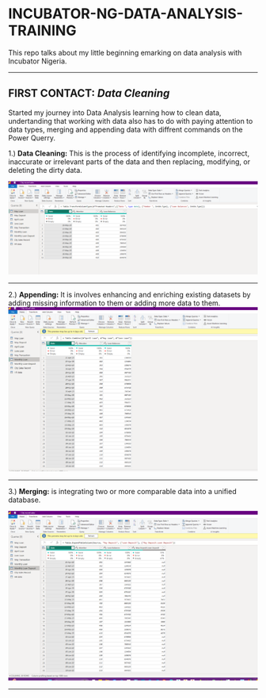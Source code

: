 # INCUBATOR-NG-DATA-ANALYSIS-TRAINING
This repo talks about my little beginning emarking on data analysis with Incubator Nigeria.
<br/> 
***

## FIRST CONTACT: _Data Cleaning_ <br/> 
Started my journey into Data Analysis learning how to clean data, undertanding that working with data also has to do with paying attention to data types, merging and appending data with diffrent commands on the Power Querry.


1.) **Data Cleaning:** This is the process of identifying incomplete, incorrect, inaccurate or irrelevant parts of the data and then replacing, modifying, or deleting the dirty data.

![](DATAC1.png)
<br/> 
***
2.) **Appending:** It is involves enhancing and enriching existing datasets by adding missing information to them or adding more data to them.
<br/> 
![](DATAC2.png)
<br/> 

***
3.) **Merging:** is integrating two or more comparable data into a unified database.
<br/> 

![](DATAC3.png)

***

